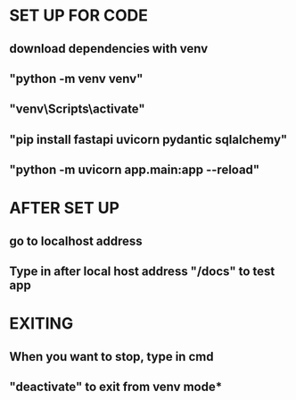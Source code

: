 # SET UP FOR CODE 

## download dependencies with venv

## "python -m venv venv"

## "venv\Scripts\activate"

## "pip install fastapi uvicorn pydantic sqlalchemy"

## "python -m uvicorn app.main:app --reload"

# AFTER SET UP

## go to localhost address 

## Type in after local host address "/docs" to test app

# EXITING

## When you want to stop, type in cmd

## "deactivate" to exit from venv mode*
